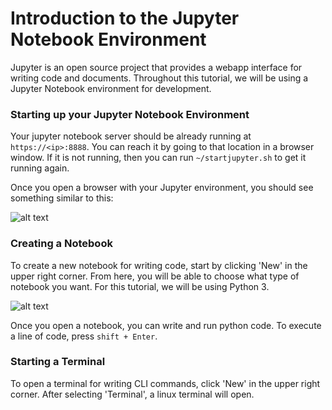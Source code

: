 Introduction to the Jupyter Notebook Environment
===


Jupyter is an open source project that provides a webapp interface for writing code and documents. Throughout this tutorial, we will be using a Jupyter Notebook environment for development. 

### Starting up your Jupyter Notebook Environment

Your jupyter notebook server should be already running at `https://<ip>:8888`. You can reach it by going to that location in a browser window. If it is not running, then you can run `~/startjupyter.sh` to get it running again. 

Once you open a browser with your Jupyter environment, you should see something similar to this: 

![alt text](https://github.com/tapis-project/hpc-in-the-cloud/blob/master/block1/images/jupyter1.png "Initial Jupyter Interface")

### Creating a Notebook

To create a new notebook for writing code, start by clicking 'New' in the upper right corner. From here, you will be able to choose what type of notebook you want. For this tutorial, we will be using Python 3. 

![alt text](https://github.com/tapis-project/hpc-in-the-cloud/blob/master/block1/images/jupyter2.png "Jupyter Notebook")

Once you open a notebook, you can write and run python code. To execute a line of code, press `shift + Enter`. 

### Starting a Terminal

To open a terminal for writing CLI commands, click 'New' in the upper right corner. After selecting 'Terminal', a linux terminal will open. 
